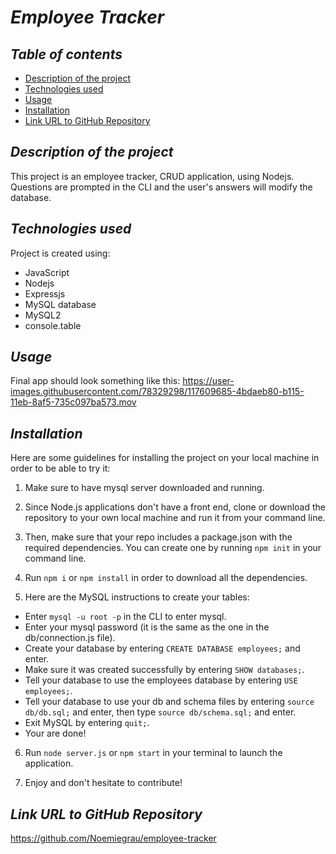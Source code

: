 # **_Employee Tracker_**

## **_Table of contents_**
* [Description of the project](#description-of-the-project)
* [Technologies used](#technologies-used)
* [Usage](#usage)
* [Installation](#installation)
* [Link URL to GitHub Repository](#link-URL-to-GitHub-repository)

## **_Description of the project_**
This project is an employee tracker, CRUD application, using Nodejs. Questions are prompted in the CLI and the user's answers will modify the database.

## **_Technologies used_**
Project is created using:
* JavaScript
* Nodejs
* Expressjs
* MySQL database
* MySQL2
* console.table

## **_Usage_**
Final app should look something like this:
https://user-images.githubusercontent.com/78329298/117609685-4bdaeb80-b115-11eb-8af5-735c097ba573.mov

## **_Installation_**
Here are some guidelines for installing the project on your local machine in order to be able to try it: 

1. Make sure to have mysql server downloaded and running.

2. Since Node.js applications don't have a front end, clone or download the repository to your own local machine and run it from your command line.

3. Then, make sure that your repo includes a package.json with the required dependencies. You can create one by running ```npm init``` in your command line.

4. Run ```npm i``` or ```npm install``` in order to download all the dependencies.

5. Here are the MySQL instructions to create your tables:

- Enter ```mysql -u root -p``` in the CLI to enter mysql.
- Enter your mysql password (it is the same as the one in the db/connection.js file). 
- Create your database by entering ```CREATE DATABASE employees;``` and enter.
- Make sure it was created successfully by entering ```SHOW databases;```.
- Tell your database to use the employees database by entering ```USE employees;```.
- Tell your database to use your db and schema files by entering ```source db/db.sql;``` and enter, then type ```source db/schema.sql;``` and enter.
- Exit MySQL by entering ```quit;```.
- Your are done!

6. Run ```node server.js``` or ```npm start``` in your terminal to launch the application.

7. Enjoy and don't hesitate to contribute!

## **_Link URL to GitHub Repository_**
https://github.com/Noemiegrau/employee-tracker

